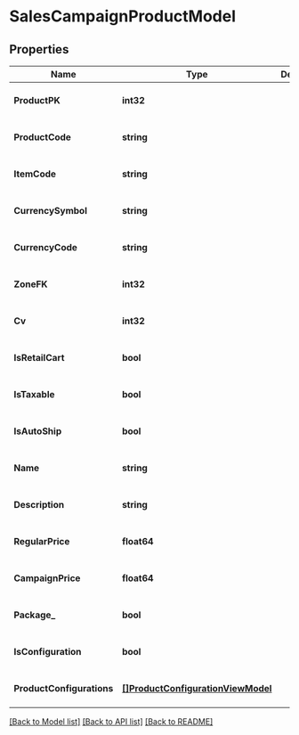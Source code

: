 # SalesCampaignProductModel

## Properties
Name | Type | Description | Notes
------------ | ------------- | ------------- | -------------
**ProductPK** | **int32** |  | [optional] [default to null]
**ProductCode** | **string** |  | [optional] [default to null]
**ItemCode** | **string** |  | [optional] [default to null]
**CurrencySymbol** | **string** |  | [optional] [default to null]
**CurrencyCode** | **string** |  | [optional] [default to null]
**ZoneFK** | **int32** |  | [optional] [default to null]
**Cv** | **int32** |  | [optional] [default to null]
**IsRetailCart** | **bool** |  | [optional] [default to null]
**IsTaxable** | **bool** |  | [optional] [default to null]
**IsAutoShip** | **bool** |  | [optional] [default to null]
**Name** | **string** |  | [optional] [default to null]
**Description** | **string** |  | [optional] [default to null]
**RegularPrice** | **float64** |  | [optional] [default to null]
**CampaignPrice** | **float64** |  | [optional] [default to null]
**Package_** | **bool** |  | [optional] [default to null]
**IsConfiguration** | **bool** |  | [optional] [default to null]
**ProductConfigurations** | [**[]ProductConfigurationViewModel**](ProductConfigurationViewModel.md) |  | [optional] [default to null]

[[Back to Model list]](../README.md#documentation-for-models) [[Back to API list]](../README.md#documentation-for-api-endpoints) [[Back to README]](../README.md)


